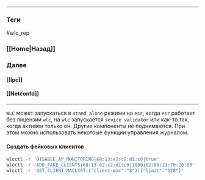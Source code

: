 
---
### Теги
#wlc_rep
### [[Home|Назад]]
### Далее
#### [[Ipc]]
#### [[Netconfd]]
---

`WLC` может запускаться в `stand alone` режими на `esr`, когда `esr` работает без лицензии `wlc`, на `wlc` запускается `sevice validator` или как-то так, когда активен только он. Другие компоненты не поднимаются. При этом можно использовать некотоые функции управления журналом.

#### Создать фейковых клиентов
```bash fold title="wlcctl help"
wlcctl -r 'DISABLE_AP_MONITORING|68:13:e2:c2:d1:c0|true'
wlcctl -r 'ADD_FAKE_CLIENTS|68:13:e2:c2:d1:c0|1000|82:00:13:70:20:00'
wlcctl -r 'GET_CLIENT_MACLIST|{"client-mac":"8"}|{"limit":"128"}'
```